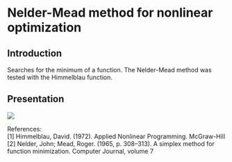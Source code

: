 # Nelder-Mead method for nonlinear optimization

## Introduction
Searches for the minimum of a function. The Nelder-Mead method was tested with the Himmelblau function.

## Presentation
![](https://github.com/marcocado/nelder_mead/blob/main/downhill_simplex.gif)

References: \
[1] Himmelblau, David. (1972). Applied Nonlinear Programming. McGraw-Hill\
[2] Nelder, John; Mead, Roger. (1965, p. 308–313). A simplex method for function minimization. Computer Journal, volume 7
